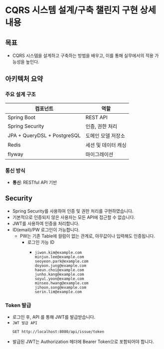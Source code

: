 # CQRS 시스템 설계/구축 챌린지 구현 상세내용

## 목표

- CQRS 시스템을 설계하고 구축하는 방법을 배우고, 이를 통해 실무에서의 적용 가능성을 높인다.

## 아키텍처 요약

### 주요 설계 구조

| 컴포넌트                        | 역할          |
|-----------------------------|-------------|
| Spring Boot                 | REST API    |
| Spring Security             | 인증, 권한 처리   |
| JPA + QueryDSL + PostgreSQL | 도메인 모델 저장소  |
| Redis                       | 세션 및 데이터 캐싱 |
| flyway                      | 마이그레이션      |

### 통신 방식

- **통신**: RESTful API 기반

## Security

- Spring Security를 사용하여 인증 및 권한 처리를 구현하였습니다.
- 기본적으로 인증되지 않은 사용자는 모든 API에 접근할 수 없습니다.
- JWT를 사용하여 인증을 처리합니다.
- ID(email)/PW 로그인이 가능합니다.
  - PW는 기존 Table에 컬럼이 없는 관계로, 아무값이나 입력해도 인증됩니다.
    - 로그인 가능 ID
      - ```text
        jiwon.kim@example.com
        minjun.lee@example.com
        seoyeon.park@example.com
        doyoon.jung@example.com
        haeun.choi@example.com
        junho.kang@example.com
        soyul.yoon@example.com
        minseo.hwang@example.com
        jihoon.song@example.com
        serin.lim@example.com
        ```

### Token 발급
- 로그인 후, API 를 통해 JWT를 발급받습니다. 
- `JWT 발급 API`
    ```http
    GET http://localhost:8080/api/issue/token
    ```
- 발급된 JWT는 Authorization 헤더에 Bearer Token으로 포함되어야 합니다.
